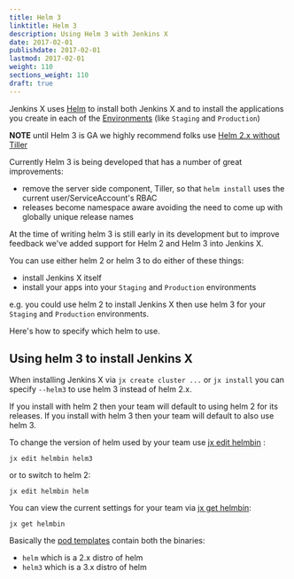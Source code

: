 ```yaml
---
title: Helm 3
linktitle: Helm 3
description: Using Helm 3 with Jenkins X 
date: 2017-02-01
publishdate: 2017-02-01
lastmod: 2017-02-01
weight: 110
sections_weight: 110
draft: true
---
```


Jenkins X uses [Helm](https://www.helm.sh/) to install both Jenkins X and to install the applications you create in each of the [Environments](/about/features/#environments) (like `Staging` and `Production`)

**NOTE** until Helm 3 is GA we highly recommend folks use [Helm 2.x without Tiller](/news/helm-without-tiller/)

Currently Helm 3 is being developed that has a number of great improvements:

* remove the server side component, Tiller, so that `helm install` uses the current user/ServiceAccount's RBAC
* releases become namespace aware avoiding the need to come up with globally unique release names

At the time of writing helm 3 is still early in its development but to improve feedback we've added support for Helm 2 and Helm 3 into Jenkins X.

You can use either helm 2 or helm 3 to do either of these things:

* install Jenkins X itself
* install your apps into your `Staging` and `Production` environments

e.g. you could use helm 2 to install Jenkins X then use helm 3 for your `Staging` and `Production` environments.

Here's how to specify which helm to use.


## Using helm 3 to install Jenkins X

When installing Jenkins X via `jx create cluster ...` or `jx install` you can specify `--helm3` to use helm 3 instead of helm 2.x.

If you install with helm 2 then your team will default to using helm 2 for its releases. If you install with helm 3 then your team will default to also use helm 3.

To change the version of helm used by your team use [jx edit helmbin](/commands/jx_edit_helmbin/) :

```
jx edit helmbin helm3
```

or to switch to helm 2:

```
jx edit helmbin helm
```

You can view the current settings for your team via [jx get helmbin](/commands/jx_get_helmbin/):

```
jx get helmbin
```

Basically the [pod templates](/architecture/pod-templates/) contain both the binaries:

* `helm` which is a 2.x distro of helm
* `helm3` which is a 3.x distro of helm